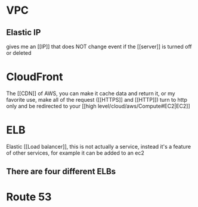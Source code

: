 # VPC
## Elastic IP
gives me an [[IP]] that does NOT change event if the [[server]] is turned off or deleted

# CloudFront
The [[CDN]] of AWS, you can make it cache data and return it, or my favorite use, make all of the request ([[HTTPS]] and [[HTTP]]) turn to http only and be redirected to your [[high level/cloud/aws/Compute#EC2|EC2]]
# ELB

Elastic [[Load balancer]], this is not actually a service, instead it's a feature of other services, for example it can be added to an ec2

There are four different ELBs
- 

# Route 53